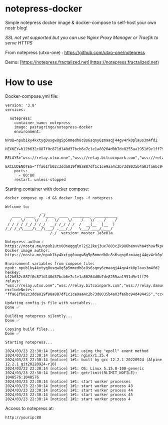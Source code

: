 # notepress-docker

Simple notepress docker image & docker-compose to self-host your own nostr blog!

_SSL not yet supported but you can use Nginx Proxy Manager or Traefik to serve HTTPS_

From notepress (utxo-one) : https://github.com/utxo-one/notepress

Demo: [https://notepress.fractalized.net](https://notepress.fractalized.net)

# How to use

Docker-compose.yml file:
```
version: '3.8'
services:

  notepress:
    container_name: notepress
    image: pastagringo/notepress-docker
    environment:
      - NPUB=npub1ky4kxtyg0uxgw8g5p5mmedh8c8s6sqny6zmaaqj44gv4rk0plaus3m4fd2
      - HEXKEY=b12b632c887f0c871d140d37bcb6e7c1e1a80264d0b7de8255aa1951d9e1ff79
      - RELAYS="wss://relay.utxo.one","wss://relay.bitcoinpark.com","wss://relay.damus.io","wss://nos.lol"
      - EXCLUDENOTES="ffa61fb02c3dda819f98a887df1c1ce9aa4c2b73d8035b4a03fa6bc94d484455","cc45a58d8c5f35ba15e38c9dd1bc03175e33e3dd13fa1247a7f1e217ed9ef409"
    ports:
      - 80:80
    restart: unless-stopped
```
Starting container with docker compose:
```
docker compose up -d && docker logs -f notepress

Welcome to:
                __                                
   ____  ____  / /____  ____  ________  __________
  / __ \/ __ \/ __/ _ \/ __ \/ ___/ _ \/ ___/ ___/
 / / / / /_/ / /_/  __/ /_/ / /  /  __(__  |__  ) 
/_/ /_/\____/\__/\___/ .___/_/   \___/____/____/  
                    /_/  version: master 1a3e01a

Notepress author: https://nosta.me/npub1utx00neqgqln72j22kej3ux7803c2k986henvvha4thuwfkper4s7r50e8
Docker image author: https://nosta.me/npub1ky4kxtyg0uxgw8g5p5mmedh8c8s6sqny6zmaaqj44gv4rk0plaus3m4fd2

Environment variables from compose file:
npub: npub1ky4kxtyg0uxgw8g5p5mmedh8c8s6sqny6zmaaqj44gv4rk0plaus3m4fd2
hexkey: b12b632c887f0c871d140d37bcb6e7c1e1a80264d0b7de8255aa1951d9e1ff79
relays: "wss://relay.utxo.one","wss://relay.bitcoinpark.com","wss://relay.damus.io","wss://nos.lol"
excludeNotes: "ffa61fb02c3dda819f98a887df1c1ce9aa4c2b73d8035b4a03fa6bc94d484455","cc45a58d8c5f35ba15e38c9dd1bc03175e33e3dd13fa1247a7f1e217ed9ef409"

Updating config.js file with variables...
Done ✅

Building notepress silently...
Done ✅

Copying build files...
Done ✅

Starting notepress...

2024/03/23 22:30:14 [notice] 1#1: using the "epoll" event method
2024/03/23 22:30:14 [notice] 1#1: nginx/1.25.4
2024/03/23 22:30:14 [notice] 1#1: built by gcc 12.2.1 20220924 (Alpine 12.2.1_git20220924-r10) 
2024/03/23 22:30:14 [notice] 1#1: OS: Linux 5.15.0-100-generic
2024/03/23 22:30:14 [notice] 1#1: getrlimit(RLIMIT_NOFILE): 1048576:1048576
2024/03/23 22:30:14 [notice] 1#1: start worker processes
2024/03/23 22:30:14 [notice] 1#1: start worker process 43
2024/03/23 22:30:14 [notice] 1#1: start worker process 44
2024/03/23 22:30:14 [notice] 1#1: start worker process 45
2024/03/23 22:30:14 [notice] 1#1: start worker process 4
```
Access to notepress at:
```
http://yourip:80
```
